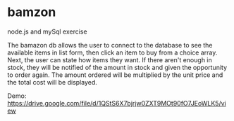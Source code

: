 # bamzon
node.js and mySql exercise

The bamazon db allows the user to connect to the database to see the available items in list form, then click an item to buy from a choice array.  Next, the user can state how items they want.  If there aren't enough in stock, they will be notified of the amount in stock and given the opportunity to order again.  The amount ordered will be multiplied by the unit price and the total cost will be displayed.

Demo:
https://drive.google.com/file/d/1QStS6X7bjrjw0ZXT9MOt90fO7JEoWLK5/view
